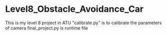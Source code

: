 # Level8_Obstacle_Avoidance_Car
This is my level 8 project in ATU
"calibrate.py" is to calibrate the parameters of camera
final_project.py is runtime file 
